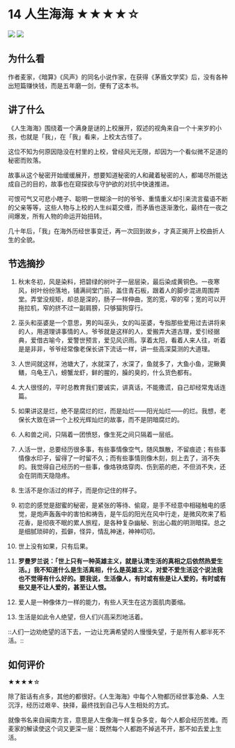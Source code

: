 # 14 人生海海 ★★★★☆

![](14%20%E4%BA%BA%E7%94%9F%E6%B5%B7%E6%B5%B7%20%E2%98%85%E2%98%85%E2%98%85%E2%98%85%E2%98%86/Banner.037.png)
![](https://cdn.jsdelivr.net/gh/CourseRye/Screenshot@master/Banner.037EYj1Q7.png)

## 为什么看

 作者麦家，《暗算》《风声》的同名小说作家，在获得《茅盾文学奖》后，没有各种出短篇赚快钱，而是五年磨一剑，便有了这本书。

## 讲了什么

《人生海海》围绕着一个满身是谜的上校展开，叙述的视角来自一个十来岁的小孩，也就是「我」，在「我」看来，上校太古怪了。

这位不知为何原因隐没在村里的上校，曾经风光无限，却因为一个看似微不足道的秘密而败落。

故事从这个秘密开始缓缓展开，想要知道秘密的人和藏着秘密的人，都竭尽所能达成自己的目的，故事也在窥探欲与守护欲的对抗中快速推进。

可恨可气又可悲小瞎子、聪明一世糊涂一时的爷爷、重情重义却引来流言蜚语不断的父亲等等，这些人物与上校的人生纠葛交缠，而矛盾也逐渐激化，最终在一夜之间爆发，所有人物的命运开始扭转。

几十年后，「我」在海外历经世事变迁，再一次回到故乡，才真正揭开上校曲折人生的全貌。

## 节选摘抄

1. 秋末冬初，风是染料，把碧绿的树叶子一层层染，最后染成黄铜色。一夜寒风，树叶纷纷落地，铺满祠堂门前，盖住青石板，跟着人的脚步混进周围弄堂。弄堂没规矩，却总是深的，肠子一样伸曲，宽的宽，窄的窄；宽的可以开拖拉机，窄的挤不过一副肩膀，只够猫狗穿行。

2. 巫头和巫婆是一个意思，男的叫巫头，女的叫巫婆，专指那些爱用过去讲将来的人，用道理讲事情的人。爷爷就是这样的人，爱搬弄大道古理，爱引经据典，爱借古喻今，爱警世预言，爱见风识雨。享着太阳，看着人来人往，听着是是非非，爷爷经常像老保长讲下流话一样，讲一些高深莫测的大道理。
 
3. 人世间就这样，池塘大了，水就深了，水深了，鱼就多了，大鱼小鱼，泥鳅黄鳝，乌龟王八，螃蟹龙虾，鲜的腥的，臊的臭的，什么货色都有。
 
4. 大人很怪的，平时总教育我们要诚实，讲真话，不能撒谎，自己却经常鬼话连篇。
 
5. 如果讲这是烂，绝不是腐烂的烂，而是灿烂——阳光灿烂——的烂。我想，老保长大致在讲一个上校光辉灿烂的故事，而不是阴暗腐烂的。
 
6. 人和兽之间，只隔着一团愤怒，像生死之间只隔着一层纸。
 
7. 人活一世，总要经历很多事，有些事情像空气，随风飘散，不留痕迹；有些事情像水印子，留得了一时留不久；而有些事情则像木刻，刻上去了，消不失的。我觉得自己经历的一些事，像烙铁烙穿肉、伤到筋的疤，不但消不失，还会在阴雨天隐隐疼。

8. 生活不是你活过的样子，而是你记住的样子。
 
9. 初恋的感觉是甜蜜的秘密，是紧张的等待、偷窥，是手不经意中相碰触电的感觉，是炮声轰轰中的害怕和祷告，是午后的阳光在风中行走，是微风吹来了稻花香，是彻夜不眠的累人旅程，是各种复杂幽秘、别出心裁的明测暗探。总之是细腻琐碎的，孤僻，怪异，情乱神迷，神神叨叨。
 
10. 世上没有如果，只有后果。
 
11. **罗曼罗兰说：「世上只有一种英雄主义，就是认清生活的真相之后依然热爱生活。」我不知道什么是生活真相，什么是英雄主义，对爱不爱生活这个说法我也不觉得有什么好的。要我说，生活像人，有时或有些是让人爱的，有时或有些又是不让人爱的，甚至让人恨。**
 
12. 爱人是一种像体力一样的能力，有些人天生在这方面肌肉萎缩。
 
13. 生活是如此令人绝望，但人们兴高采烈地活着。

::人们一边劝绝望的活下去，一边让充满希望的人慢慢失望，于是所有人都半死不活。::

## 如何评价

★★★★☆

除了脏话有点多，其他的都很好。《人生海海》中每个人物都历经世事沧桑、人生沉浮，经历过艰辛、抉择，最终找到自己与人生相处的方式。

就像书名来自闽南方言，意思是人生像海一样复杂多变，每个人都会经历苦难。而麦家的解读使这个词又更深一层：既然每个人都跑不掉逃不开，那不如去爱上生活。